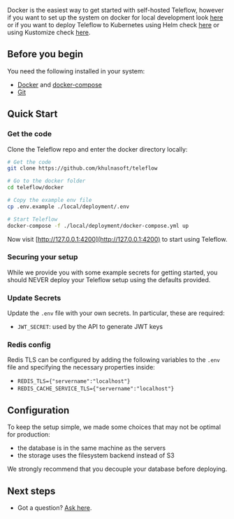Docker is the easiest way to get started with self-hosted Teleflow,
however if you want to set up the system on docker for local development look [here](local/Readme.md)
or if you want to deploy Teleflow to Kubernetes using Helm check [here](kubernetes/helm/Readme.md) or using Kustomize check [here](kubernetes/helm/Readme.md).

## Before you begin

You need the following installed in your system:

- [Docker](https://docs.docker.com/engine/install/) and [docker-compose](https://docs.docker.com/compose/install/)
- [Git](https://git-scm.com/downloads)

## Quick Start

### Get the code

Clone the Teleflow repo and enter the docker directory locally:

```sh
# Get the code
git clone https://github.com/khulnasoft/teleflow

# Go to the docker folder
cd teleflow/docker

# Copy the example env file
cp .env.example ./local/deployment/.env

# Start Teleflow
docker-compose -f ./local/deployment/docker-compose.yml up
```

Now visit [http://127.0.0.1:4200](http://127.0.0.1:4200) to start using Teleflow.

### Securing your setup

While we provide you with some example secrets for getting started, you should NEVER deploy your Teleflow setup using the defaults provided.

### Update Secrets

Update the `.env` file with your own secrets. In particular, these are required:

- `JWT_SECRET`: used by the API to generate JWT keys

### Redis config

Redis TLS can be configured by adding the following variables to the `.env` file and specifying the necessary properties inside:

- `REDIS_TLS={"servername":"localhost"}`
- `REDIS_CACHE_SERVICE_TLS={"servername":"localhost"}`

## Configuration

To keep the setup simple, we made some choices that may not be optimal for production:

- the database is in the same machine as the servers
- the storage uses the filesystem backend instead of S3

We strongly recommend that you decouple your database before deploying.

## Next steps

- Got a question? [Ask here](https://discord.gg/teleflow).
